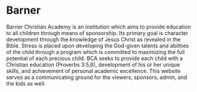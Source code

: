 # Barner
Barner Christian Academy is an institution which aims to provide education to all children through means of sponsorship. Its primary goal is character development through the knowledge of Jesus Christ as revealed in the Bible. Stress is placed upon developing the God-given talents and abilities of the child through a program which is committed to maximizing the full potential of each precious child. BCA seeks to provide each child with a Christian education (Proverbs 3:5,6), development of his or her unique skills, and achievement of personal academic excellence. This website serves as a communicating ground for the viewers, sponsors, admin, and the kids as well. 
